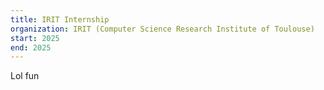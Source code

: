 ```yaml
---
title: IRIT Internship
organization: IRIT (Computer Science Research Institute of Toulouse)
start: 2025
end: 2025
---
```


Lol fun
